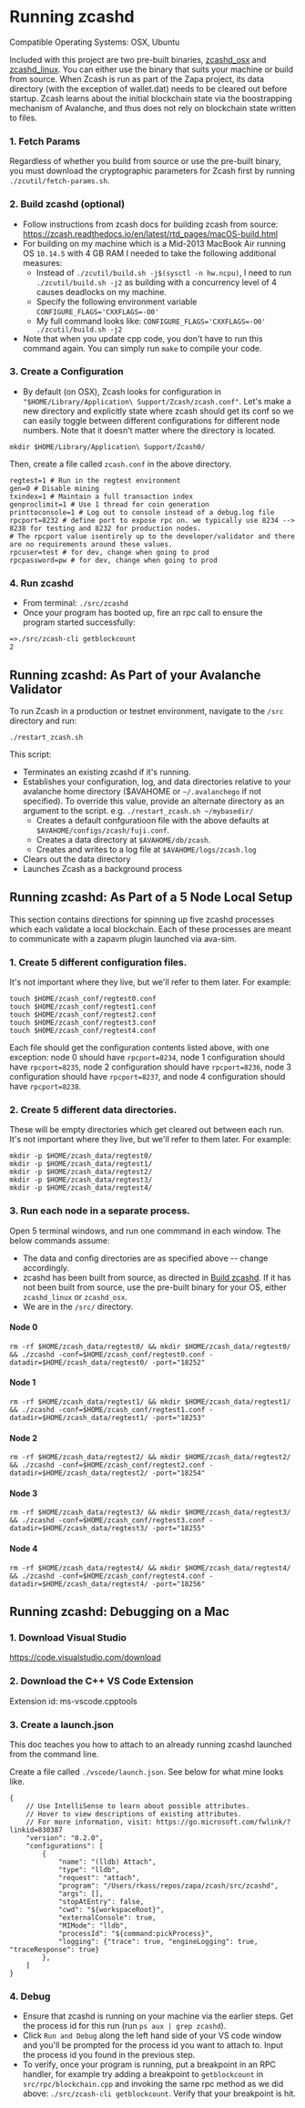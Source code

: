 # Running zcashd

Compatible Operating Systems: OSX, Ubuntu

Included with this project are two pre-built binaries, [zcashd_osx](https://github.com/zapalabs/zcash/blob/master/src/zcashd_osx) and [zcashd_linux](https://github.com/zapalabs/zcash/blob/master/src/zcashd_linux).
You can either use the binary that suits your machine or build from source. 
When Zcash is run as part of the Zapa project, its data directory (with the exception of wallet.dat) needs to be cleared out before startup. Zcash learns about the initial blockchain state via
the boostrapping mechanism of Avalanche, and thus does not rely on blockchain state written to files. 

### 1. Fetch Params
Regardless of whether you build from source or use the pre-built binary, you must download the 
cryptographic parameters for Zcash first by running `./zcutil/fetch-params.sh`. 


### 2. Build zcashd (optional)

- Follow instructions from zcash docs for building zcash from source: https://zcash.readthedocs.io/en/latest/rtd_pages/macOS-build.html
- For building on my machine which is a Mid-2013 MacBook Air running OS `10.14.5` with 4 GB RAM I needed to take the following additional measures:
    - Instead of `./zcutil/build.sh -j$(sysctl -n hw.ncpu)`, I need to run  `./zcutil/build.sh -j2` as building with a concurrency level of 4 causes deadlocks on my machine.
    - Specify the following environment variable `CONFIGURE_FLAGS='CXXFLAGS=-O0'`
    - My full command looks like: `CONFIGURE_FLAGS='CXXFLAGS=-O0' ./zcutil/build.sh -j2`
- Note that when you update cpp code, you don't have to run this command again. You can simply run `make` to compile your code.

### 3. Create a Configuration

- By default (on OSX), Zcash looks for configuration in `"$HOME/Library/Application\ Support/Zcash/zcash.conf"`. Let's make a new directory and explicitly state where zcash should get its conf so we can easily toggle between different configurations for different node numbers. Note that it doesn't matter where the directory is located.

```
mkdir $HOME/Library/Application\ Support/Zcash0/
```

Then, create a file called `zcash.conf` in the above directory.

```
regtest=1 # Run in the regtest environment
gen=0 # Disable mining
txindex=1 # Maintain a full transaction index
genproclimit=1 # Use 1 thread for coin generation
printtoconsole=1 # Log out to console instead of a debug.log file
rpcport=8232 # define port to expose rpc on. we typically use 8234 --> 8238 for testing and 8232 for production nodes. 
# The rpcport value isentirely up to the developer/validator and there are no requirements around these values.
rpcuser=test # for dev, change when going to prod
rpcpassword=pw # for dev, change when going to prod
```

### 4. Run zcashd

- From terminal: `./src/zcashd`
- Once your program has booted up, fire an rpc call to ensure the program started successfully:
```
=>./src/zcash-cli getblockcount
2
```

## Running zcashd: As Part of your Avalanche Validator

To run Zcash in a production or testnet environment, navigate to the `/src` directory and run:

```
./restart_zcash.sh
```

This script:
- Terminates an existing zcashd if it's running.
- Establishes your configuration, log, and data directories relative to your avalanche home directory ($AVAHOME or `~/.avalanchego` if not specified). To override this value, 
provide an alternate directory as an argument to the script. e.g. `./restart_zcash.sh ~/mybasedir/`
    - Creates a default confguratioon file with the above defaults at `$AVAHOME/configs/zcash/fuji.conf`.
    - Creates a data directory at `$AVAHOME/db/zcash`.
    - Creates and writes to a log file at `$AVAHOME/logs/zcash.log`
- Clears out the data directory
- Launches Zcash as a background process

## Running zcashd: As Part of a 5 Node Local Setup

This section contains directions for spinning up five zcashd processes which each validate a local blockchain. Each of these processes are meant to communicate
with a zapavm plugin launched via ava-sim.

### 1. Create 5 different configuration files. 
It's not important where they live, but we'll refer to them later. For example:
```
touch $HOME/zcash_conf/regtest0.conf
touch $HOME/zcash_conf/regtest1.conf
touch $HOME/zcash_conf/regtest2.conf
touch $HOME/zcash_conf/regtest3.conf
touch $HOME/zcash_conf/regtest4.conf
```
Each file should get the configuration contents listed above, with one exception: node 0 should have `rpcport=8234`, node 1 configuration should have `rpcport=8235`, node 2 configuration should have `rpcport=8236`, node 3 configuration should have `rpcport=8237`, and node 4 configuration should have `rpcport=8238`.

### 2. Create 5 different data directories. 
These will be empty directories which get cleared out between each run. It's not important where they live, but we'll refer to them later. For example:
```
mkdir -p $HOME/zcash_data/regtest0/
mkdir -p $HOME/zcash_data/regtest1/
mkdir -p $HOME/zcash_data/regtest2/
mkdir -p $HOME/zcash_data/regtest3/
mkdir -p $HOME/zcash_data/regtest4/
```
### 3. Run each node in a separate process. 
Open 5 terminal windows, and run one commmand in each window. The below commands assume:

- The data and config directories are as specified above -- change accordingly.
- zcashd has been built from source, as directed in [Build zcashd](#2-build-zcashd-optional). If it has not been built from source, use the pre-built binary for your OS, either `zcashd_linux` or `zcashd_osx`.
- We are in the `/src/` directory.

#### Node 0
```
rm -rf $HOME/zcash_data/regtest0/ && mkdir $HOME/zcash_data/regtest0/ && ./zcashd -conf=$HOME/zcash_conf/regtest0.conf -datadir=$HOME/zcash_data/regtest0/ -port="18252"
```

#### Node 1
```
rm -rf $HOME/zcash_data/regtest1/ && mkdir $HOME/zcash_data/regtest1/ && ./zcashd -conf=$HOME/zcash_conf/regtest1.conf -datadir=$HOME/zcash_data/regtest1/ -port="18253"
```

#### Node 2
```
rm -rf $HOME/zcash_data/regtest2/ && mkdir $HOME/zcash_data/regtest2/ && ./zcashd -conf=$HOME/zcash_conf/regtest2.conf -datadir=$HOME/zcash_data/regtest2/ -port="18254"
```

#### Node 3
```
rm -rf $HOME/zcash_data/regtest3/ && mkdir $HOME/zcash_data/regtest3/ && ./zcashd -conf=$HOME/zcash_conf/regtest3.conf -datadir=$HOME/zcash_data/regtest3/ -port="18255"
```


#### Node 4
```
rm -rf $HOME/zcash_data/regtest4/ && mkdir $HOME/zcash_data/regtest4/ && ./zcashd -conf=$HOME/zcash_conf/regtest4.conf -datadir=$HOME/zcash_data/regtest4/ -port="18256"
```

## Running zcashd: Debugging on a Mac

### 1. Download Visual Studio

https://code.visualstudio.com/download

### 2. Download the C++ VS Code Extension

Extension id: ms-vscode.cpptools

### 3. Create a launch.json

This doc teaches you how to attach to an already running zcashd launched from the command line.

Create a file called `./vscode/launch.json`. See below for what mine looks like.

```
{
    // Use IntelliSense to learn about possible attributes.
    // Hover to view descriptions of existing attributes.
    // For more information, visit: https://go.microsoft.com/fwlink/?linkid=830387
    "version": "0.2.0",
    "configurations": [
        {
            "name": "(lldb) Attach",
            "type": "lldb",
            "request": "attach",
            "program": "/Users/rkass/repos/zapa/zcash/src/zcashd",
            "args": [],
            "stopAtEntry": false,
            "cwd": "${workspaceRoot}",
            "externalConsole": true,
            "MIMode": "lldb",
            "processId": "${command:pickProcess}",
            "logging": {"trace": true, "engineLogging": true, "traceResponse": true}
        },
    ]
}
```

### 4. Debug

- Ensure that zcashd is running on your machine via the earlier steps. Get the process id for this run (run `ps aux | grep zcashd`). 
- Click `Run and Debug` along the left hand side of your VS code window and you'll be prompted for the process id you want to attach to. Input the process id you found in the previous step. 
- To verify, once your program is running, put a breakpoint in an RPC handler, for example try adding a breakpoint to `getblockcount` in `src/rpc/blockchain.cpp` and invoking the same rpc method as we did above: `./src/zcash-cli getblockcount`. Verify that your breakpoint is hit.

